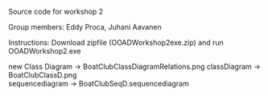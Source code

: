 
Source code for workshop 2

Group members: Eddy Proca, Juhani Aavanen

Instructions: Download zipfile (OOADWorkshop2exe.zip) and run OOADWorkshop2.exe

new Class Diagram -> BoatClubClassDiagramRelations.png
classDiagram -> BoatClubClassD.png	
sequencediagram -> BoatClubSeqD.sequencediagram

